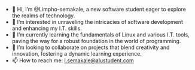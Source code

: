 - 👋 Hi, I’m @Limpho-semakale, a new software student eager to explore the realms of technology.
- 👀 I’m interested in unraveling the intricacies of software development and enhancing my I.T. skills.
- 🌱 I’m currently learning the fundamentals of Linux and various I.T. tools, paving the way for a robust foundation in the world of programming.
- 💞️ I’m looking to collaborate on projects that blend creativity and innovation, fostering a dynamic learning experience.
- 📫 How to reach me: l.semakale@alustudent.com 

<!---
Limpho-semakale/Limpho-semakale is a ✨ special ✨ repository because its `README.md` (this file) appears on your GitHub profile.
You can click the Preview link to take a look at your changes.
--->
